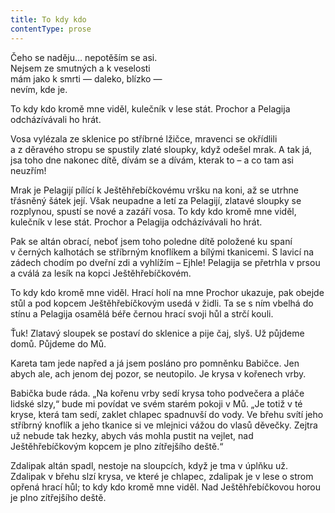 ```yaml
---
title: To kdy kdo
contentType: prose
---
```


Čeho se naděju… nepotěším se asi.  
Nejsem ze smutných a k veselosti  
mám jako k smrti — daleko, blízko —  
nevím, kde je.

  

To kdy kdo kromě mne viděl, kulečník v lese stát. Prochor a Pelagija odcházívávali ho hrát.

  

Vosa vylézala ze sklenice po stříbrné lžičce, mravenci se okřídlili a z děravého stropu se spustily zlaté sloupky, když odešel mrak. A tak já, jsa toho dne nakonec dítě, dívám se a dívám, kterak to – a co tam asi neuzřím!

  

Mrak je Pelagijí pílící k Ještěhřebíčkovému vršku na koni, až se utrhne třásněný šátek její. Však neupadne a letí za Pelagijí, zlatavé sloupky se rozplynou, spustí se nové a zazáří vosa. To kdy kdo kromě mne viděl, kulečník v lese stát. Prochor a Pelagija odcházívávali ho hrát.

  

Pak se altán obrací, neboť jsem toho poledne dítě položené ku spaní v černých kalhotách se stříbrným knoflíkem a bílými tkanicemi. S lavicí na zádech chodím po dveřní zdi a vyhlížím – Ejhle! Pelagija se přetrhla v prsou a cválá za lesík na kopci Ještěhřebíčkovém.

  

To kdy kdo kromě mne viděl. Hrací holí na mne Prochor ukazuje, pak obejde stůl a pod kopcem Ještěhřebíčkovým usedá v židli. Ta se s ním vbelhá do stínu a Pelagija osamělá béře černou hrací svoji hůl a strčí kouli.

  

Ťuk! Zlatavý sloupek se postaví do sklenice a pije čaj, slyš. Už půjdeme domů. Půjdeme do Mů.

  

Kareta tam jede napřed a já jsem posláno pro pomněnku Babičce. Jen abych ale, ach jenom dej pozor, se neutopilo. Je krysa v kořenech vrby.

  

Babička bude ráda. „Na kořenu vrby sedí krysa toho podvečera a pláče lidské slzy,“ bude mi povídat ve svém starém pokoji v Mů. „Je totiž v té kryse, která tam sedí, zaklet chlapec spadnuvší do vody. Ve břehu svítí jeho stříbrný knoflík a jeho tkanice si ve mlejnici vážou do vlasů děvečky. Zejtra už nebude tak hezky, abych vás mohla pustit na vejlet, nad Ještěhřebíčkovým kopcem je plno zítřejšího deště.“

  

Zdalipak altán spadl, nestoje na sloupcích, když je tma v úplňku už. Zdalipak v břehu slzí krysa, ve které je chlapec, zdalipak je v lese o strom opřená hrací hůl; to kdy kdo kromě mne viděl. Nad Ještěhřebíčkovou horou je plno zítřejšího deště.
